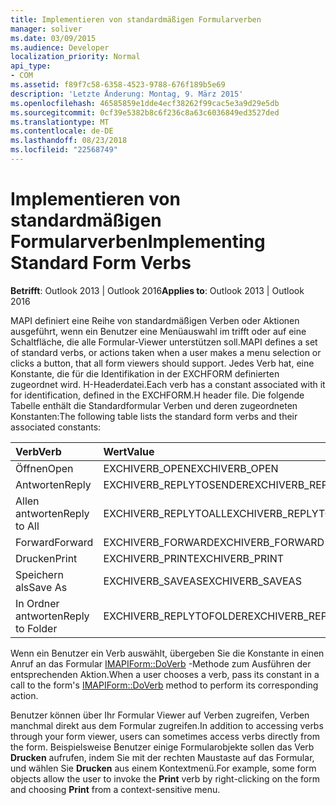 ```yaml
---
title: Implementieren von standardmäßigen Formularverben
manager: soliver
ms.date: 03/09/2015
ms.audience: Developer
localization_priority: Normal
api_type:
- COM
ms.assetid: f89f7c58-6358-4523-9788-676f189b5e69
description: 'Letzte Änderung: Montag, 9. März 2015'
ms.openlocfilehash: 46585859e1dde4ecf38262f99cac5e3a9d29e5db
ms.sourcegitcommit: 0cf39e5382b8c6f236c8a63c6036849ed3527ded
ms.translationtype: MT
ms.contentlocale: de-DE
ms.lasthandoff: 08/23/2018
ms.locfileid: "22568749"
---
```

# <a name="implementing-standard-form-verbs"></a><span data-ttu-id="44302-103">Implementieren von standardmäßigen Formularverben</span><span class="sxs-lookup"><span data-stu-id="44302-103">Implementing Standard Form Verbs</span></span>

  
  
<span data-ttu-id="44302-104">**Betrifft**: Outlook 2013 | Outlook 2016</span><span class="sxs-lookup"><span data-stu-id="44302-104">**Applies to**: Outlook 2013 | Outlook 2016</span></span> 
  
<span data-ttu-id="44302-105">MAPI definiert eine Reihe von standardmäßigen Verben oder Aktionen ausgeführt, wenn ein Benutzer eine Menüauswahl im trifft oder auf eine Schaltfläche, die alle Formular-Viewer unterstützen soll.</span><span class="sxs-lookup"><span data-stu-id="44302-105">MAPI defines a set of standard verbs, or actions taken when a user makes a menu selection or clicks a button, that all form viewers should support.</span></span> <span data-ttu-id="44302-106">Jedes Verb hat, eine Konstante, die für die Identifikation in der EXCHFORM definierten zugeordnet wird. H-Headerdatei.</span><span class="sxs-lookup"><span data-stu-id="44302-106">Each verb has a constant associated with it for identification, defined in the EXCHFORM.H header file.</span></span> <span data-ttu-id="44302-107">Die folgende Tabelle enthält die Standardformular Verben und deren zugeordneten Konstanten:</span><span class="sxs-lookup"><span data-stu-id="44302-107">The following table lists the standard form verbs and their associated constants:</span></span>
  
|<span data-ttu-id="44302-108">**Verb**</span><span class="sxs-lookup"><span data-stu-id="44302-108">**Verb**</span></span>|<span data-ttu-id="44302-109">**Wert**</span><span class="sxs-lookup"><span data-stu-id="44302-109">**Value**</span></span>|
|:-----|:-----|
|<span data-ttu-id="44302-110">Öffnen</span><span class="sxs-lookup"><span data-stu-id="44302-110">Open</span></span>  <br/> |<span data-ttu-id="44302-111">EXCHIVERB_OPEN</span><span class="sxs-lookup"><span data-stu-id="44302-111">EXCHIVERB_OPEN</span></span>  <br/> |
|<span data-ttu-id="44302-112">Antworten</span><span class="sxs-lookup"><span data-stu-id="44302-112">Reply</span></span>  <br/> |<span data-ttu-id="44302-113">EXCHIVERB_REPLYTOSENDER</span><span class="sxs-lookup"><span data-stu-id="44302-113">EXCHIVERB_REPLYTOSENDER</span></span>  <br/> |
|<span data-ttu-id="44302-114">Allen antworten</span><span class="sxs-lookup"><span data-stu-id="44302-114">Reply to All</span></span>  <br/> |<span data-ttu-id="44302-115">EXCHIVERB_REPLYTOALL</span><span class="sxs-lookup"><span data-stu-id="44302-115">EXCHIVERB_REPLYTOALL</span></span>  <br/> |
|<span data-ttu-id="44302-116">Forward</span><span class="sxs-lookup"><span data-stu-id="44302-116">Forward</span></span>  <br/> |<span data-ttu-id="44302-117">EXCHIVERB_FORWARD</span><span class="sxs-lookup"><span data-stu-id="44302-117">EXCHIVERB_FORWARD</span></span>  <br/> |
|<span data-ttu-id="44302-118">Drucken</span><span class="sxs-lookup"><span data-stu-id="44302-118">Print</span></span>  <br/> |<span data-ttu-id="44302-119">EXCHIVERB_PRINT</span><span class="sxs-lookup"><span data-stu-id="44302-119">EXCHIVERB_PRINT</span></span>  <br/> |
|<span data-ttu-id="44302-120">Speichern als</span><span class="sxs-lookup"><span data-stu-id="44302-120">Save As</span></span>  <br/> |<span data-ttu-id="44302-121">EXCHIVERB_SAVEAS</span><span class="sxs-lookup"><span data-stu-id="44302-121">EXCHIVERB_SAVEAS</span></span>  <br/> |
|<span data-ttu-id="44302-122">In Ordner antworten</span><span class="sxs-lookup"><span data-stu-id="44302-122">Reply to Folder</span></span>  <br/> |<span data-ttu-id="44302-123">EXCHIVERB_REPLYTOFOLDER</span><span class="sxs-lookup"><span data-stu-id="44302-123">EXCHIVERB_REPLYTOFOLDER</span></span>  <br/> |
   
<span data-ttu-id="44302-124">Wenn ein Benutzer ein Verb auswählt, übergeben Sie die Konstante in einen Anruf an das Formular [IMAPIForm::DoVerb](imapiform-doverb.md) -Methode zum Ausführen der entsprechenden Aktion.</span><span class="sxs-lookup"><span data-stu-id="44302-124">When a user chooses a verb, pass its constant in a call to the form's [IMAPIForm::DoVerb](imapiform-doverb.md) method to perform its corresponding action.</span></span> 
  
<span data-ttu-id="44302-125">Benutzer können über Ihr Formular Viewer auf Verben zugreifen, Verben manchmal direkt aus dem Formular zugreifen.</span><span class="sxs-lookup"><span data-stu-id="44302-125">In addition to accessing verbs through your form viewer, users can sometimes access verbs directly from the form.</span></span> <span data-ttu-id="44302-126">Beispielsweise Benutzer einige Formularobjekte sollen das Verb **Drucken** aufrufen, indem Sie mit der rechten Maustaste auf das Formular, und wählen Sie **Drucken** aus einem Kontextmenü.</span><span class="sxs-lookup"><span data-stu-id="44302-126">For example, some form objects allow the user to invoke the **Print** verb by right-clicking on the form and choosing **Print** from a context-sensitive menu.</span></span> 
  

